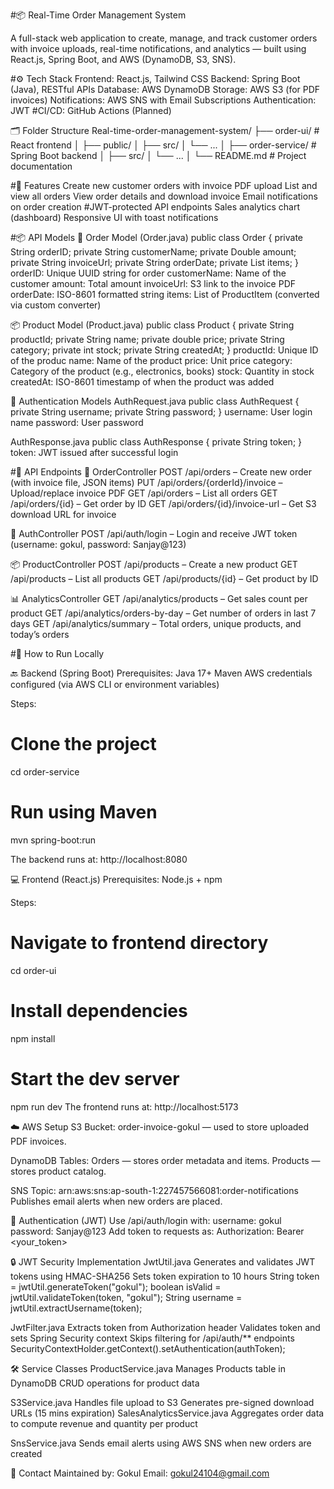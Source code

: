 #📦 Real-Time Order Management System

A full-stack web application to create, manage, and track customer orders with invoice uploads, real-time notifications, and analytics — built using React.js, Spring Boot, and AWS (DynamoDB, S3, SNS).




#⚙️ Tech Stack
Frontend: React.js, Tailwind CSS
Backend: Spring Boot (Java), RESTful APIs
Database: AWS DynamoDB
Storage: AWS S3 (for PDF invoices)
Notifications: AWS SNS with Email Subscriptions
Authentication: JWT
#CI/CD: GitHub Actions (Planned)



🗂 Folder Structure
Real-time-order-management-system/
├── order-ui/             # React frontend
│   ├── public/
│   ├── src/
│   └── ...
│
├── order-service/        # Spring Boot backend
│   ├── src/
│   └── ...
│
└── README.md             # Project documentation



#🚀 Features
Create new customer orders with invoice PDF upload
List and view all orders
View order details and download invoice
Email notifications on order creation
#JWT-protected API endpoints
Sales analytics chart (dashboard)
Responsive UI with toast notifications





#📦 API Models
💾 Order Model (Order.java)
public class Order {
    private String orderID;
    private String customerName;
    private Double amount;
    private String invoiceUrl;
    private String orderDate;
    private List<ProductItem> items;
}
orderID: Unique UUID string for order
customerName: Name of the customer
amount: Total amount
invoiceUrl: S3 link to the invoice PDF
orderDate: ISO-8601 formatted string
items: List of ProductItem (converted via custom converter)

📦 Product Model (Product.java)
public class Product {
    private String productId;
    private String name;
    private double price;
    private String category;
    private int stock;
    private String createdAt;
}
productId: Unique ID of the produc
name: Name of the product
price: Unit price
category: Category of the product (e.g., electronics, books)
stock: Quantity in stock
createdAt: ISO-8601 timestamp of when the product was added

🔐 Authentication Models
AuthRequest.java
public class AuthRequest {
    private String username;
    private String password;
}
username: User login name
password: User password

AuthResponse.java
public class AuthResponse {
    private String token;
}
token: JWT issued after successful login



#🔄 API Endpoints
🧾 OrderController
POST /api/orders – Create new order (with invoice file, JSON items)
PUT /api/orders/{orderId}/invoice – Upload/replace invoice PDF
GET /api/orders – List all orders
GET /api/orders/{id} – Get order by ID
GET /api/orders/{id}/invoice-url – Get S3 download URL for invoice

👤 AuthController
POST /api/auth/login – Login and receive JWT token (username: gokul, password: Sanjay@123)

📦 ProductController
POST /api/products – Create a new product
GET /api/products – List all products
GET /api/products/{id} – Get product by ID

📊 AnalyticsController
GET /api/analytics/products – Get sales count per product
GET /api/analytics/orders-by-day – Get number of orders in last 7 days
GET /api/analytics/summary – Total orders, unique products, and today’s orders



#🧪 How to Run Locally

🔙 Backend (Spring Boot)
Prerequisites:
Java 17+
Maven
AWS credentials configured (via AWS CLI or environment variables)

Steps:
# Clone the project
cd order-service
# Run using Maven
mvn spring-boot:run

The backend runs at: http://localhost:8080

💻 Frontend (React.js)
Prerequisites:
Node.js + npm

Steps:
# Navigate to frontend directory
cd order-ui
# Install dependencies
npm install
# Start the dev server
npm run dev
The frontend runs at: http://localhost:5173

☁️ AWS Setup
S3 Bucket: order-invoice-gokul — used to store uploaded PDF invoices.

DynamoDB Tables:
Orders — stores order metadata and items.
Products — stores product catalog.

SNS Topic: arn:aws:sns:ap-south-1:227457566081:order-notifications
Publishes email alerts when new orders are placed.

🔐 Authentication (JWT)
Use /api/auth/login with:
username: gokul
password: Sanjay@123
Add token to requests as: Authorization: Bearer <your_token>

🔒 JWT Security Implementation
JwtUtil.java
Generates and validates JWT tokens using HMAC-SHA256
Sets token expiration to 10 hours
String token = jwtUtil.generateToken("gokul");
boolean isValid = jwtUtil.validateToken(token, "gokul");
String username = jwtUtil.extractUsername(token);


JwtFilter.java
Extracts token from Authorization header
Validates token and sets Spring Security context
Skips filtering for /api/auth/** endpoints
SecurityContextHolder.getContext().setAuthentication(authToken);


🛠 Service Classes
ProductService.java
Manages Products table in DynamoDB
CRUD operations for product data


S3Service.java
Handles file upload to S3
Generates pre-signed download URLs (15 mins expiration)
SalesAnalyticsService.java
Aggregates order data to compute revenue and quantity per product


SnsService.java
Sends email alerts using AWS SNS when new orders are created


📩 Contact
Maintained by: Gokul
Email: gokul24104@gmail.com


